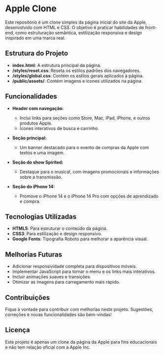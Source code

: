 # Apple Clone

Este repositório é um clone simples da página inicial do site da Apple, desenvolvido com HTML e CSS. O objetivo é praticar habilidades de front-end, como estruturação semântica, estilização responsiva e design inspirado em uma marca real.

## Estrutura do Projeto

- **index.html**: A estrutura principal da página.
- **/styles/reset.css**: Reseta os estilos padrões dos navegadores.
- **/styles/global.css**: Contém os estilos gerais aplicados à página.
- **/public/assets/**: Contém imagens e ícones utilizados na página.

## Funcionalidades

- **Header com navegação:**
  - Inclui links para seções como Store, Mac, iPad, iPhone, e outros produtos Apple.
  - Ícones interativos de busca e carrinho.

- **Seção principal:**
  - Um banner destacado para o evento de compras da Apple com textos e uma imagem.

- **Seção do show Spirited:**
  - Destaque para o musical, com imagens promocionais e informações sobre a transmissão.

- **Seção do iPhone 14:**
  - Promove o iPhone 14 e o iPhone 14 Pro com opções de aprendizado e compra.

## Tecnologias Utilizadas

- **HTML5**: Para estruturar o conteúdo da página.
- **CSS3**: Para estilização e design responsivo.
- **Google Fonts**: Tipografia Roboto para melhorar a aparência visual.

## Melhorias Futuras

- Adicionar responsividade completa para dispositivos móveis.
- Implementar JavaScript para tornar o menu e os links mais interativos.
- Incluir animações suaves e transições.
- Otimizar as imagens para carregamento mais rápido.

## Contribuições

Fique à vontade para contribuir com melhorias neste projeto. Sugestões, correções e novas funcionalidades são bem-vindas!

## Licença

Este projeto é apenas um clone da página da Apple para fins educacionais e não tem relação oficial com a Apple Inc.

